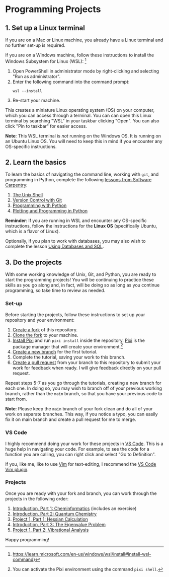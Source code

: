 # Programming Projects

## 1. Set up a Linux terminal

If you are on a Mac or Linux machine, you already have a Linux terminal and no further set-up is required.

If you are on a Windows machine, follow these instructions to install the Windows Subsystem for Linux (WSL): [^1]
1. Open PowerShell in administrator mode by right-clicking and selecting "Run as administrator".
2. Enter the following command into the command prompt:
   ```
   wsl --install
   ```
3. Re-start your machine.

This creates a miniature Linux operating system (OS) on your computer, which you can access through a terminal. You can can open this Linux terminal by searching "WSL" in your taskbar clicking "Open". You can also click "Pin to taskbar" for easier access.

**Note**: This WSL terminal is *not* running on the Windows OS. It is running on an Ubuntu Linux OS. You will need to keep this in mind if you encounter any OS-specific instructions.

## 2. Learn the basics

To learn the basics of navigating the command line, working with `git`, and programming in Python, complete the following [lessons from Software Carpentry](https://software-carpentry.org/lessons/):
1. [The Unix Shell](https://swcarpentry.github.io/shell-novice)
2. [Version Control with Git](https://swcarpentry.github.io/git-novice/)
3. [Programming with Python](https://swcarpentry.github.io/python-novice-inflammation/)
4. [Plotting and Programming in Python](https://swcarpentry.github.io/python-novice-gapminder)

**Reminder**: If you are running in WSL and encounter any OS-specific instructions, follow the instructions for the **Linux OS** (specifically Ubuntu, which is a flavor of Linux).

Optionally, if you plan to work with databases, you may also wish to complete the lesson [Using Databases and SQL](https://swcarpentry.github.io/sql-novice-survey).

## 3. Do the projects

With some working knowledge of Unix, Git, and Python, you are ready to start the programming projects!
You will be continuing to practice these skills as you go along and, in fact, will be doing so as long as you continue programming, so take time to review as needed.

### Set-up

Before starting the projects, follow these instructions to set up your repository and your environment:
1. [Create a fork](https://docs.github.com/en/pull-requests/collaborating-with-pull-requests/working-with-forks/fork-a-repo#forking-a-repository) of this repository.
2. [Clone the fork](https://docs.github.com/en/repositories/creating-and-managing-repositories/cloning-a-repository#cloning-a-repository) to your machine.
3. [Install Pixi](https://pixi.sh/latest/#installation) and run `pixi install` inside the repository. [Pixi](https://pixi.sh/latest/basic_usage/) is the package manager that will create your environment.[^2]
5. [Create a new branch](https://stackoverflow.com/a/6824219) for the first tutorial.
6. Complete the tutorial, saving your work to this branch.
7. [Create a pull request](https://docs.github.com/en/pull-requests/collaborating-with-pull-requests/proposing-changes-to-your-work-with-pull-requests/creating-a-pull-request#creating-the-pull-request) from your branch to this repository
to submit your work for feedback when ready. I will give feedback directly on your pull request.

Repeat steps 5-7 as you go through the tutorials, creating a new branch for each one.
In doing so, you may wish to branch off of your previous working branch, rather than the `main` branch,
so that you have your previous code to start from.

**Note**: Please keep the `main` branch of your fork clean and do all of your work on
separate branches.
This way, if you notice a typo, you can easily fix it on main branch and create a
pull request for me to merge.


### VS Code

I highly recommend doing your work for these projects in [VS Code](https://code.visualstudio.com/docs).
This is a huge help in navigating your code.
For example, to see the code for a function you are calling, you can right click and select "Go to Definition".

If you, like me, like to use [Vim](https://youtu.be/9n1dtmzqnCU?si=QHMSaJrciy0tuJUZ) for text-editing, I recommend the [VS Code Vim plugin](https://code.visualstudio.com/docs/getstarted/getting-started).


### Projects

Once you are ready with your fork and branch, you can work through the projects in the following order:

1. [Introduction, Part 1: Cheminformatics](projects/00_cheminformatics/background.ipynb) (includes an exercise)
2. [Introduction, Part 2: Quantum Chemistry](projects/01_quantum-chemistry/background.ipynb)
3. [Project 1, Part 1: Hessian Calculation](projects/02_hessian/background.ipynb)
4. [Introduction, Part 3: The Eigenvalue Problem](projects/03_eigenvalue-problem/background.ipynb)
5. [Project 1, Part 2: Vibrational Analysis](projects/04_vibrations/background.ipynb)

Happy programming!

[^1]: https://learn.microsoft.com/en-us/windows/wsl/install#install-wsl-command)
[^2]: You can activate the Pixi environment using the command `pixi shell`.
